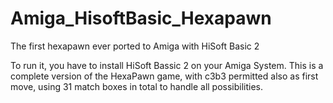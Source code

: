 # Amiga_HisoftBasic_Hexapawn
The first hexapawn ever ported to Amiga with HiSoft Basic 2

To run it, you have to install HiSoft Bassic 2 on your Amiga System.
This is a complete version of the HexaPawn game, with c3b3 permitted also as first move, using 31 match boxes in total to handle all possibilities.
